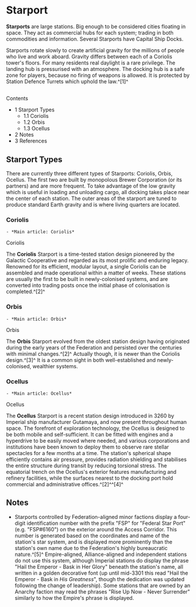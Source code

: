 # Starport
**Starports** are large stations. Big enough to be considered cities floating in space. They act as commercial hubs for each system; trading in both commodities and information. Several Starports have Capital Ship Docks. 

Starports rotate slowly to create artificial gravity for the millions of people who live and work aboard. Gravity differs between each of a Coriolis tower's floors. For many residents real daylight is a rare privilege. The landing hub is pressurised with an atmosphere. The docking hub is a safe zone for players, because no firing of weapons is allowed. It is protected by Station Defence Turrets which uphold the law.^[1]^

## 

Contents

- 1 Starport Types
    - 1.1 Coriolis
    - 1.2 Orbis
    - 1.3 Ocellus
- 2 Notes
- 3 References

## Starport Types

There are currently three different types of Starports: Coriolis, Orbis, Ocellus. The first two are built by monopolous Brewer Corporation (or its partners) and are more frequent. To take advantage of the low gravity which is useful in loading and unloading cargo, all docking takes place near the center of each station. The outer areas of the starport are tuned to produce standard Earth gravity and is where living quarters are located.

### Coriolis

    - *Main article: Coriolis*

 	 	 	 		 			 		 		 		 			
Coriolis
 		 	 

The **Coriolis** Starport is a time-tested station design pioneered by the Galactic Cooperative and regarded as its most prolific and enduring legacy. Renowned for its efficient, modular layout, a single Coriolis can be assembled and made operational within a matter of weeks. These stations are usually the first to be built in newly-colonised systems, and are converted into trading posts once the initial phase of colonisation is completed.^[2]^

### Orbis

    - *Main article: Orbis*

 	 	 	 		 			 		 		 		 			
Orbis
 		 	 

The **Orbis** Starport evolved from the oldest station design having originated during the early years of the Federation and persisted over the centuries with minimal changes.^[2]^ Actually though, it is newer than the Coriolis design.^[3]^ It is a common sight in both well-established and newly-colonised, wealthier systems.

### Ocellus

    - *Main article: Ocellus*

 	 	 	 		 			 		 		 		 			
Ocellus
 		 	 

The **Ocellus** Starport is a recent station design introduced in 3260 by Imperial ship manufacturer Gutamaya, and now present throughout human space. The forefront of exploration technology, the Ocellus is designed to be both mobile and self-sufficient. It can be fitted with engines and a hyperdrive to be easily moved where needed, and various corporations and institutions have been known to deploy them to observe rare stellar spectacles for a few months at a time. The station's spherical shape efficiently contains air pressure, provides radiation shielding and stabilises the entire structure during transit by reducing torsional stress. The equatorial trench on the Ocellus's exterior features manufacturing and refinery facilities, while the surfaces nearest to the docking port hold commercial and administrative offices.^[2]^^[4]^

## Notes

- Starports controlled by Federation-aligned minor factions display a four-digit identification number with the prefix "FSP" for "Federal Star Port" (e.g. "FSP#6160") on the exterior around the Access Corridor. This number is generated based on the coordinates and name of the station's star system, and is displayed more prominently than the station's own name due to the Federation's highly bureaucratic nature.^[5]^ Empire-aligned, Alliance-aligned and independent stations do not use this system, although Imperial stations do display the phrase "Hail the Emperor - Bask in Her Glory" beneath the station's name, all written in a golden decorative font (up until mid-3301 this read "Hail the Emperor - Bask in *His Greatness*", though the dedication was updated following the change of leadership). Some stations that are owned by an Anarchy faction may read the phrases "Rise Up Now - Never Surrender" similarly to how the Empire's phrase is displayed.